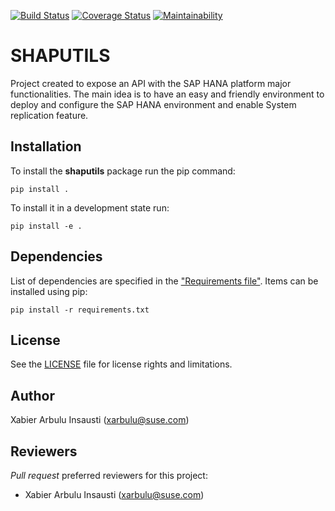 [![Build Status](https://travis-ci.org/arbulu89/shaptools.svg?branch=master)](https://travis-ci.org/arbulu89/shaptools)
[![Coverage Status](https://coveralls.io/repos/github/arbulu89/shaptools/badge.svg?branch=master)](https://coveralls.io/github/arbulu89/shaptools?branch=master)
[![Maintainability](https://api.codeclimate.com/v1/badges/a6ad5be09f1a9cf19321/maintainability)](https://codeclimate.com/github/arbulu89/shaptools/maintainability)

# SHAPUTILS

Project created to expose an API with the SAP HANA platform major functionalities.
The main idea is to have an easy and friendly environment to deploy and configure
the SAP HANA environment and enable System replication feature.

## Installation

To install the **shaputils** package run the pip command:

    pip install .

To install it in a development state run:

    pip install -e .

## Dependencies

List of dependencies are specified in the ["Requirements file"](requirements.txt). Items can be installed using pip:

    pip install -r requirements.txt

## License

See the [LICENSE](LICENSE.md) file for license rights and limitations.

## Author

Xabier Arbulu Insausti (xarbulu@suse.com)

## Reviewers

*Pull request* preferred reviewers for this project:
- Xabier Arbulu Insausti (xarbulu@suse.com)
